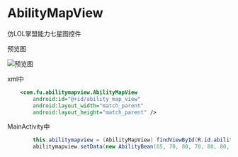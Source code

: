 # AbilityMapView
仿LOL掌盟能力七星图控件

预览图

![预览图](https://github.com/qq908323236/AbilityMapView/blob/master/image/pre_img.png)


xml中
```xml
    <com.fu.abilitymapview.AbilityMapView
        android:id="@+id/ability_map_view"
        android:layout_width="match_parent"
        android:layout_height="match_parent" />
```

MainActivity中
```Java
        this.abilitymapview = (AbilityMapView) findViewById(R.id.ability_map_view);
        abilitymapview.setData(new AbilityBean(65, 70, 80, 70, 80, 80, 80));
```
